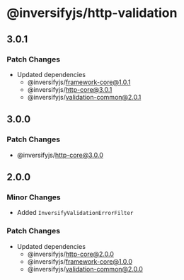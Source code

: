 # @inversifyjs/http-validation

## 3.0.1

### Patch Changes

- Updated dependencies
  - @inversifyjs/framework-core@1.0.1
  - @inversifyjs/http-core@3.0.1
  - @inversifyjs/validation-common@2.0.1

## 3.0.0

### Patch Changes

- @inversifyjs/http-core@3.0.0

## 2.0.0

### Minor Changes

- Added `InversifyValidationErrorFilter`

### Patch Changes

- Updated dependencies
  - @inversifyjs/http-core@2.0.0
  - @inversifyjs/framework-core@1.0.0
  - @inversifyjs/validation-common@2.0.0
